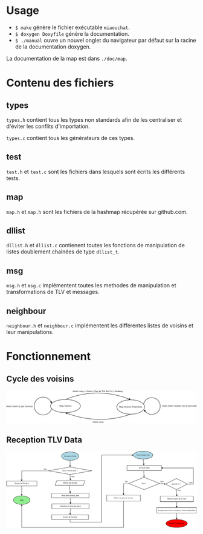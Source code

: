 
# Usage

- `$ make` génère le fichier exécutable `miaouchat`.
- `$ doxygen Doxyfile` génère la documentation.
- `$ ./manual` ouvre un nouvel onglet du navigateur par défaut sur la racine de la documentation doxygen.

La documentation de la map est dans `./doc/map`.

# Contenu des fichiers

## types

`types.h` contient tous les types non standards afin de les centraliser et d'éviter les conflits d'importation.

`types.c` contient tous les générateurs de ces types.

## test

`test.h` et `test.c` sont les fichiers dans lesquels sont écrits les différents tests.

## map

`map.h` et `map.h` sont les fichiers de la hashmap récupérée sur github.com.

## dllist

`dllist.h` et `dllist.c` contienent toutes les fonctions de manipulation de listes doublement chaînées de type `dllist_t`.

## msg

`msg.h` et `msg.c` implémentent toutes les methodes de manipulation et transformations de TLV et messages.

## neighbour

`neighbour.h` et `neighbour.c` implémentent les différentes listes de voisins et leur manipulations.

# Fonctionnement

## Cycle des voisins

![](doc/projet/img/voisins_dia.png)

## Reception TLV Data

![](doc/projet/img/reception_data_dia.png)
